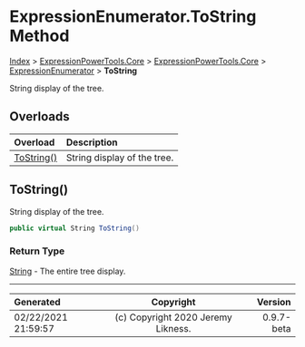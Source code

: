 ﻿# ExpressionEnumerator.ToString Method

[Index](../index.md) > [ExpressionPowerTools.Core](ExpressionPowerTools.Core.a.md) > [ExpressionPowerTools.Core](ExpressionPowerTools.Core.n.md) > [ExpressionEnumerator](ExpressionPowerTools.Core.ExpressionEnumerator.cs.md) > **ToString**

String display of the tree.

## Overloads

| Overload | Description |
| :-- | :-- |
| [ToString()](#tostring) | String display of the tree. |
## ToString()

String display of the tree.

```csharp
public virtual String ToString()
```

### Return Type

 [String](https://docs.microsoft.com/dotnet/api/system.string)  - The entire tree display.



---

| Generated | Copyright | Version |
| :-- | :-: | --: |
| 02/22/2021 21:59:57 | (c) Copyright 2020 Jeremy Likness. | 0.9.7-beta |
